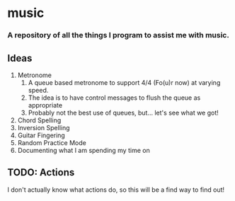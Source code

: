 # music
### A repository of all the things I program to assist me with music.

## Ideas
1. Metronome
   1. A queue based metronome to support 4/4 (Fo(u)r now) at varying speed.
   2. The idea is to have control messages to flush the queue as appropriate
   3. Probably not the best use of queues, but... let's see what we got!
2. Chord Spelling
3. Inversion Spelling
4. Guitar Fingering
5. Random Practice Mode
6. Documenting what I am spending my time on

## TODO: Actions

I don't actually know what actions do, so this will be a find way to find out!
